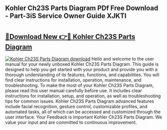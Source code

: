 ## Kohler Ch23S Parts Diagram PDf Free Download - Part-3iS Service Owner Guide XJKTI

# <h2><a href="http://dfirshw.blite.top/?on=Kohler+Ch23S+Parts+Diagram">🔗Download New 👉🔴 Kohler Ch23S Parts Diagram</a></h2>

[![Kohler Ch23S Parts Diagram download](https://i.imgur.com/lujVjoI.png)](http://dfirshw.blite.top/?on=Kohler+Ch23S+Parts+Diagram)
Hello and welcome to the user manual for your newly unboxed Kohler Ch23S Parts Diagram. This guide is designed to help you get started with your product and provide you with a thorough understanding of its features, functions, and capabilities. You will find clear instructions for installation, operation, maintenance, and troubleshooting. To make the most of your Kohler Ch23S Parts Diagram, please read this user manual carefully before use. It includes clear instructions for installation, setup, and operation, as well as troubleshooting tips for common issues. Kohler Ch23S Parts Diagram advanced features include facial recognition, gesture control, customizable profiles, and automated tasks, all of which can be accessed and customized through the user interface. Your Feedback is Important Kohler Ch23S Parts Diagram. We value your input and are committed to continuous improvement.
